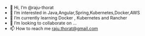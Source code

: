 - 👋 Hi, I’m @raju-thorat
- 👀 I’m interested in Java,Angular,Spring,Kubernetes,Docker,AWS
- 🌱 I’m currently learning Docker , Kubernetes and Rancher
- 💞️ I’m looking to collaborate on ...
- 📫 How to reach me raju.thorat@gmail.com

<!---
raju-thorat/raju-thorat is a ✨ special ✨ repository because its `README.md` (this file) appears on your GitHub profile.
You can click the Preview link to take a look at your changes.
--->
